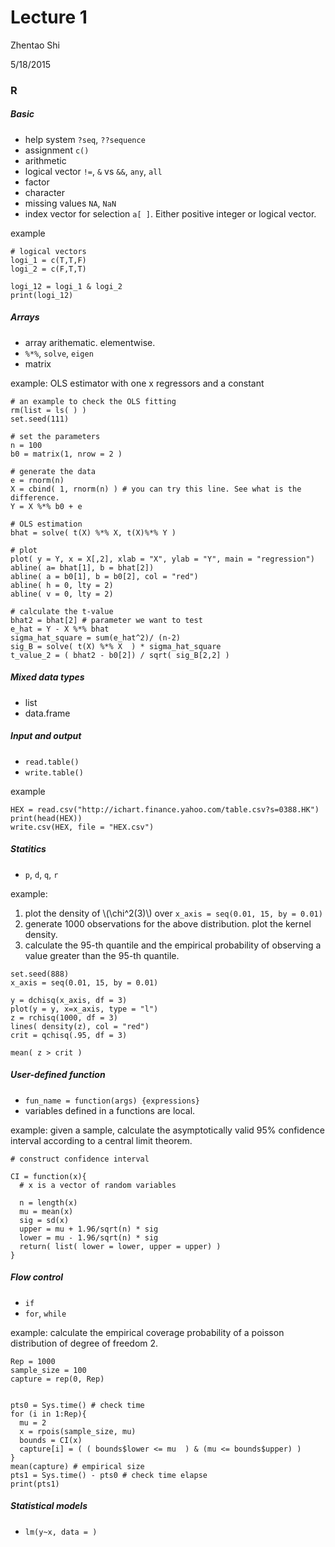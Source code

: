 # Lecture 1

Zhentao Shi

5/18/2015

### R

##### Basic

* help system `?seq`, `??sequence`
* assignment `c()`
* arithmetic
* logical vector `!=`, `&` vs `&&`, `any`, `all`
* factor
* character
* missing values `NA`, `NaN`
* index vector for selection `a[ ]`. Either positive integer or logical vector.

example
```
# logical vectors
logi_1 = c(T,T,F)
logi_2 = c(F,T,T)

logi_12 = logi_1 & logi_2
print(logi_12)
```



##### Arrays 

* array arithematic. elementwise. 
* `%*%`, `solve`, `eigen`
* matrix

example: OLS estimator with one x regressors and a constant

```
# an example to check the OLS fitting
rm(list = ls( ) )
set.seed(111)

# set the parameters
n = 100
b0 = matrix(1, nrow = 2 )

# generate the data
e = rnorm(n)
X = cbind( 1, rnorm(n) ) # you can try this line. See what is the difference.
Y = X %*% b0 + e

# OLS estimation
bhat = solve( t(X) %*% X, t(X)%*% Y ) 

# plot
plot( y = Y, x = X[,2], xlab = "X", ylab = "Y", main = "regression")
abline( a= bhat[1], b = bhat[2])
abline( a = b0[1], b = b0[2], col = "red")
abline( h = 0, lty = 2)
abline( v = 0, lty = 2)

# calculate the t-value
bhat2 = bhat[2] # parameter we want to test
e_hat = Y - X %*% bhat
sigma_hat_square = sum(e_hat^2)/ (n-2)
sig_B = solve( t(X) %*% X  ) * sigma_hat_square
t_value_2 = ( bhat2 - b0[2]) / sqrt( sig_B[2,2] ) 

```

##### Mixed data types

* list
* data.frame

##### Input and output

* `read.table()`
* `write.table()`

example
```
HEX = read.csv("http://ichart.finance.yahoo.com/table.csv?s=0388.HK") 
print(head(HEX))
write.csv(HEX, file = "HEX.csv")
```

##### Statitics

* `p`, `d`, `q`, `r`

example: 

1. plot the density of \\(\chi^2(3)\\) over `x_axis = seq(0.01, 15, by = 0.01)`
2. generate 1000 observations for the above distribution. plot the kernel density.
3. calculate the 95-th quantile and the empirical probability of observing a value greater than the 95-th quantile.

```
set.seed(888)
x_axis = seq(0.01, 15, by = 0.01)

y = dchisq(x_axis, df = 3)
plot(y = y, x=x_axis, type = "l")
z = rchisq(1000, df = 3)
lines( density(z), col = "red")
crit = qchisq(.95, df = 3)

mean( z > crit )
```

##### User-defined function

* `fun_name = function(args) {expressions}`
* variables defined in a functions are local.

example: given a sample, calculate the asymptotically valid 95% confidence interval according to a central limit theorem.
```
# construct confidence interval

CI = function(x){
  # x is a vector of random variables
  
  n = length(x)
  mu = mean(x)
  sig = sd(x)
  upper = mu + 1.96/sqrt(n) * sig
  lower = mu - 1.96/sqrt(n) * sig
  return( list( lower = lower, upper = upper) )
}

```

##### Flow control

* `if`
* `for`, `while`

example: calculate the empirical coverage probability of a poisson distribution of degree of freedom 2.


```
Rep = 1000
sample_size = 100
capture = rep(0, Rep)


pts0 = Sys.time() # check time
for (i in 1:Rep){
  mu = 2
  x = rpois(sample_size, mu)
  bounds = CI(x)
  capture[i] = ( ( bounds$lower <= mu  ) & (mu <= bounds$upper) )
}
mean(capture) # empirical size
pts1 = Sys.time() - pts0 # check time elapse
print(pts1)
```

##### Statistical models
* `lm(y~x, data = )`
